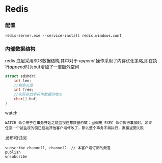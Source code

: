 # Redis

### 配置
```shell
redis-server.exe --service-install redis.windows.conf
```
### 内部数据结构

redis 底层采用SDS数据结构,其中对于 *append* 操作采用了内存优化策略,即在执行*append*时为buf增加了一倍额外空间


```c
struct sdshdr{
	int len;
	//剩余长度
	int free;
	//实际存放字符串数据的地方
	char[] buf;
}
```

watch

```
WATCH 命令用于在事务开始之前监视任意数量的键：当调用 EXEC 命令执行事务时，如果
任意一个被监视的键已经被其他客户端修改了，那么整个事务不再执行，直接返回失败
```

发布和订阅

```
subscribe channel1, channel2  // 本客户端订阅的频道
publish 
unsubcribe 
```

